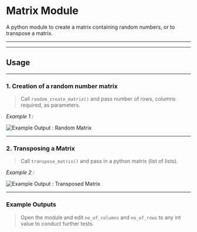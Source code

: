 # Matrix Module

A python module to create a matrix containing random numbers, or to transpose a matrix.

---
---

## Usage

---

### 1. Creation of a random number matrix

> Call `random_create_matrix()` and pass number of rows, columns required,
> as parameters.

*Example 1 :*

![Example Output : Random Matrix](/img/matrix.jpg)

---

### 2. Transposing a Matrix

> Call `transpose_matrix()` and pass in a python matrix (list of lists).

*Example 2 :*

![Example Output : Transposed Matrix](/img/transposed.jpg)

---

### Example Outputs

> Open the module and edit `no_of_columns` and `no_of_rows` to any int value to conduct further tests.
